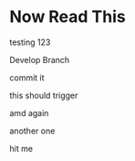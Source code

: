 # Now Read This

testing 123

Develop Branch

commit it

this should trigger

amd again

another one

hit me
